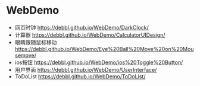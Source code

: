 # WebDemo
- 网页时钟 https://debbl.github.io/WebDemo/DarkClock/
- 计算器 https://debbl.github.io/WebDemo/CalculatorUIDesign/
- 眼睛跟随鼠标移动 https://debbl.github.io/WebDemo/Eye%20Ball%20Move%20on%20Mousemove/
- ios按钮 https://debbl.github.io/WebDemo/ios%20Toggle%20Button/
- 用户界面 https://debbl.github.io/WebDemo/UserInterface/
- ToDoList https://debbl.github.io/WebDemo/ToDoList/
